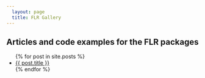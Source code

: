 ```yaml
---
  layout: page
  title: FLR Gallery
---
```


## Articles and code examples for the FLR packages

<ul>
  {% for post in site.posts %}
    <li>
      <a href="{{ post.url }}">{{ post.title }}</a>
    </li>
  {% endfor %}
</ul>

